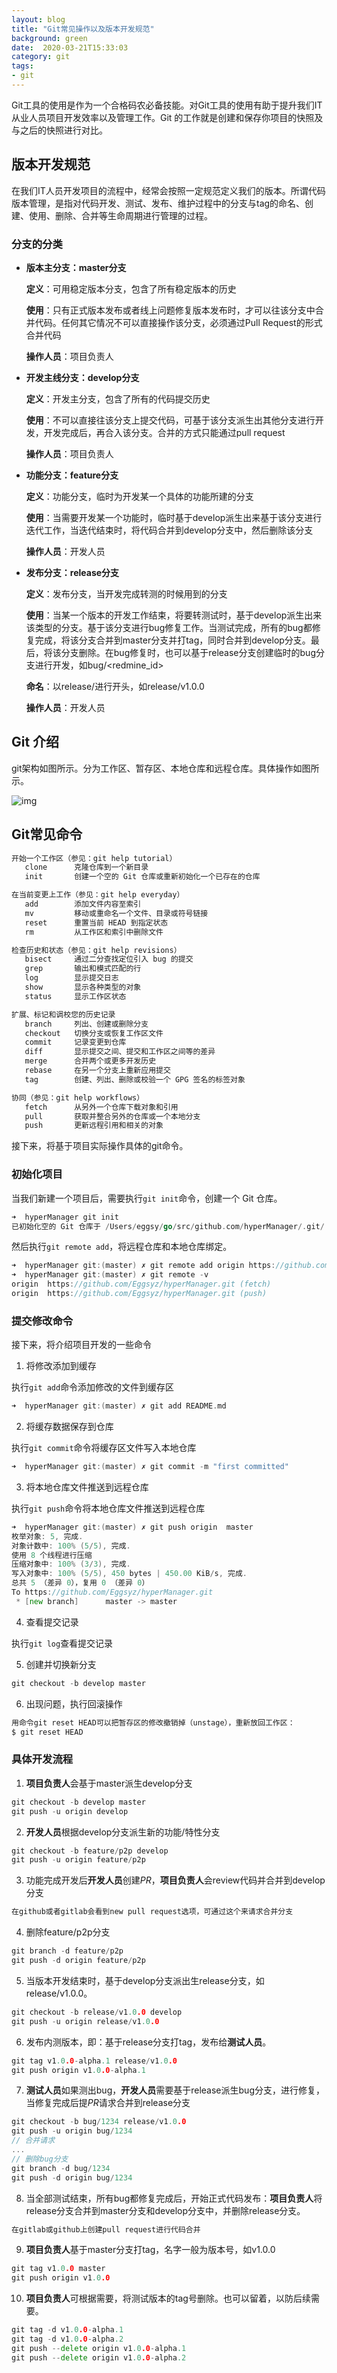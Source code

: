```yaml
---
layout: blog
title: "Git常见操作以及版本开发规范"
background: green
date:  2020-03-21T15:33:03
category: git
tags:
- git
---
```


Git工具的使用是作为一个合格码农必备技能。对Git工具的使用有助于提升我们IT从业人员项目开发效率以及管理工作。Git 的工作就是创建和保存你项目的快照及与之后的快照进行对比。

## 版本开发规范

在我们IT人员开发项目的流程中，经常会按照一定规范定义我们的版本。所谓代码版本管理，是指对代码开发、测试、发布、维护过程中的分支与tag的命名、创建、使用、删除、合并等生命周期进行管理的过程。

### 分支的分类

+ **版本主分支：master分支**

  **定义**：可用稳定版本分支，包含了所有稳定版本的历史

  **使用**：只有正式版本发布或者线上问题修复版本发布时，才可以往该分支中合并代码。任何其它情况不可以直接操作该分支，必须通过Pull Request的形式合并代码

  **操作人员**：项目负责人

+ **开发主线分支：develop分支**

  **定义**：开发主分支，包含了所有的代码提交历史 

  **使用**：不可以直接往该分支上提交代码，可基于该分支派生出其他分支进行开发，开发完成后，再合入该分支。合并的方式只能通过pull request 

  **操作人员**：项目负责人

+ **功能分支：feature分支**

  **定义**：功能分支，临时为开发某一个具体的功能所建的分支 

  **使用**：当需要开发某一个功能时，临时基于develop派生出来基于该分支进行迭代工作，当迭代结束时，将代码合并到develop分支中，然后删除该分支

  **操作人员**：开发人员

+ **发布分支：release分支**

  **定义**：发布分支，当开发完成转测的时候用到的分支

  **使用**：当某一个版本的开发工作结束，将要转测试时，基于develop派生出来该类型的分支。基于该分支进行bug修复工作。当测试完成，所有的bug都修复完成，将该分支合并到master分支并打tag，同时合并到develop分支。最后，将该分支删除。在bug修复时，也可以基于release分支创建临时的bug分支进行开发，如bug/<redmine_id>

  **命名**：以release/进行开头，如release/v1.0.0 

  **操作人员**：开发人员

## Git 介绍

git架构如图所示。分为工作区、暂存区、本地仓库和远程仓库。具体操作如图所示。

![img](http://images.cnblogs.com/cnblogs_com/wupeiqi/662608/o_git.png)

## Git常见命令

```go
开始一个工作区（参见：git help tutorial）
   clone      克隆仓库到一个新目录
   init       创建一个空的 Git 仓库或重新初始化一个已存在的仓库

在当前变更上工作（参见：git help everyday）
   add        添加文件内容至索引
   mv         移动或重命名一个文件、目录或符号链接
   reset      重置当前 HEAD 到指定状态
   rm         从工作区和索引中删除文件

检查历史和状态（参见：git help revisions）
   bisect     通过二分查找定位引入 bug 的提交
   grep       输出和模式匹配的行
   log        显示提交日志
   show       显示各种类型的对象
   status     显示工作区状态

扩展、标记和调校您的历史记录
   branch     列出、创建或删除分支
   checkout   切换分支或恢复工作区文件
   commit     记录变更到仓库
   diff       显示提交之间、提交和工作区之间等的差异
   merge      合并两个或更多开发历史
   rebase     在另一个分支上重新应用提交
   tag        创建、列出、删除或校验一个 GPG 签名的标签对象

协同（参见：git help workflows）
   fetch      从另外一个仓库下载对象和引用
   pull       获取并整合另外的仓库或一个本地分支
   push       更新远程引用和相关的对象
```

接下来，将基于项目实际操作具体的git命令。

### 初始化项目

当我们新建一个项目后，需要执行`git init`命令，创建一个 Git 仓库。

```go
➜  hyperManager git init 
已初始化空的 Git 仓库于 /Users/eggsy/go/src/github.com/hyperManager/.git/
```

然后执行`git remote add`，将远程仓库和本地仓库绑定。

```go
➜  hyperManager git:(master) ✗ git remote add origin https://github.com/Eggsyz/hyperManager.git
➜  hyperManager git:(master) ✗ git remote -v
origin  https://github.com/Eggsyz/hyperManager.git (fetch)
origin  https://github.com/Eggsyz/hyperManager.git (push)
```

### 提交修改命令

接下来，将介绍项目开发的一些命令

1. 将修改添加到缓存

执行`git add`命令添加修改的文件到缓存区

```go
➜  hyperManager git:(master) ✗ git add README.md  
```

2. 将缓存数据保存到仓库

执行`git commit`命令将缓存区文件写入本地仓库

```go
➜  hyperManager git:(master) ✗ git commit -m "first committed" 
```

3. 将本地仓库文件推送到远程仓库

执行`git push`命令将本地仓库文件推送到远程仓库

```go
➜  hyperManager git:(master) ✗ git push origin  master  
枚举对象: 5, 完成.
对象计数中: 100% (5/5), 完成.
使用 8 个线程进行压缩
压缩对象中: 100% (3/3), 完成.
写入对象中: 100% (5/5), 450 bytes | 450.00 KiB/s, 完成.
总共 5 （差异 0），复用 0 （差异 0）
To https://github.com/Eggsyz/hyperManager.git
 * [new branch]      master -> master
```

4. 查看提交记录

执行`git log`查看提交记录

5. 创建并切换新分支

```go
git checkout -b develop master
```

6. 出现问题，执行回滚操作

```go
用命令git reset HEAD可以把暂存区的修改撤销掉（unstage），重新放回工作区：
$ git reset HEAD 
```

### 具体开发流程

1. **项目负责人**会基于master派生develop分支

```go
git checkout -b develop master
git push -u origin develop
```

2. **开发人员**根据develop分支派生新的功能/特性分支

```go
git checkout -b feature/p2p develop
git push -u origin feature/p2p
```

3. 功能完成开发后**开发人员**创建*PR*，**项目负责人**会review代码并合并到develop分支

```go
在github或者gitlab会看到new pull request选项，可通过这个来请求合并分支
```

4. 删除feature/p2p分支

```go
git branch -d feature/p2p
git push -d origin feature/p2p
```

5. 当版本开发结束时，基于develop分支派出生release分支，如release/v1.0.0。

```go
git checkout -b release/v1.0.0 develop
git push -u origin release/v1.0.0
```

6. 发布内测版本，即：基于release分支打tag，发布给**测试人员**。

```go
git tag v1.0.0-alpha.1 release/v1.0.0
git push origin v1.0.0-alpha.1
```

7. **测试人员**如果测出bug，**开发人员**需要基于release派生bug分支，进行修复，当修复完成后提*PR*请求合并到release分支

```go
git checkout -b bug/1234 release/v1.0.0
git push -u origin bug/1234
// 合并请求
...
// 删除bug分支
git branch -d bug/1234
git push -d origin bug/1234
```

8. 当全部测试结束，所有bug都修复完成后，开始正式代码发布：**项目负责人**将release分支合并到master分支和develop分支中，并删除release分支。

```go
在gitlab或github上创建pull request进行代码合并
```

9. **项目负责人**基于master分支打tag，名字一般为版本号，如v1.0.0

```go
git tag v1.0.0 master
git push origin v1.0.0
```

10. **项目负责人**可根据需要，将测试版本的tag号删除。也可以留着，以防后续需要。

```go
git tag -d v1.0.0-alpha.1
git tag -d v1.0.0-alpha.2
git push --delete origin v1.0.0-alpha.1
git push --delete origin v1.0.0-alpha.2
```

